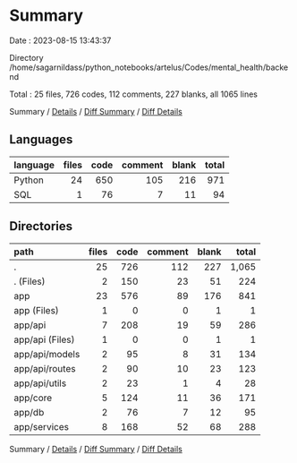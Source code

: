 # Summary

Date : 2023-08-15 13:43:37

Directory /home/sagarnildass/python_notebooks/artelus/Codes/mental_health/backend

Total : 25 files,  726 codes, 112 comments, 227 blanks, all 1065 lines

Summary / [Details](details.md) / [Diff Summary](diff.md) / [Diff Details](diff-details.md)

## Languages
| language | files | code | comment | blank | total |
| :--- | ---: | ---: | ---: | ---: | ---: |
| Python | 24 | 650 | 105 | 216 | 971 |
| SQL | 1 | 76 | 7 | 11 | 94 |

## Directories
| path | files | code | comment | blank | total |
| :--- | ---: | ---: | ---: | ---: | ---: |
| . | 25 | 726 | 112 | 227 | 1,065 |
| . (Files) | 2 | 150 | 23 | 51 | 224 |
| app | 23 | 576 | 89 | 176 | 841 |
| app (Files) | 1 | 0 | 0 | 1 | 1 |
| app/api | 7 | 208 | 19 | 59 | 286 |
| app/api (Files) | 1 | 0 | 0 | 1 | 1 |
| app/api/models | 2 | 95 | 8 | 31 | 134 |
| app/api/routes | 2 | 90 | 10 | 23 | 123 |
| app/api/utils | 2 | 23 | 1 | 4 | 28 |
| app/core | 5 | 124 | 11 | 36 | 171 |
| app/db | 2 | 76 | 7 | 12 | 95 |
| app/services | 8 | 168 | 52 | 68 | 288 |

Summary / [Details](details.md) / [Diff Summary](diff.md) / [Diff Details](diff-details.md)